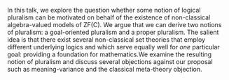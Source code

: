 

In this talk,  we explore the question whether some notion
of logical pluralism can be motivated on behalf of the existence of non-classical algebra-valued models of ZF(C). We argue that we can derive two notions of pluralism: a goal-oriented pluralism and a proper pluralism.  The salient idea is that there exist several non-classical set theories that employ different underlying logics and which serve equally well for _one_
particular goal: providing a foundation for mathematics.We examine the resulting notion of pluralism and discuss several objections against our proposal such as meaning-variance and the classical meta-theory objection.














